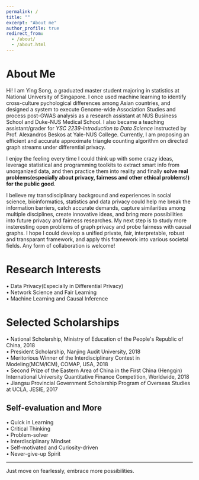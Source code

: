 ```yaml
---
permalink: /
title: ""
excerpt: "About me"
author_profile: true
redirect_from: 
  - /about/
  - /about.html
---
```


About Me
====== 
Hi! I am Ying Song, a graduated master student majoring in statistics at National University of Singapore. I once used machine learning to identify cross-culture pychological differences among Asian countries, and designed a system to execute Genome-wide Association Studies and process post-GWAS analysis as a research assistant at NUS Business School and Duke-NUS Medical School. I also became a teaching assistant/grader for _YSC 2239-Introduction to Data Science_ instructed by Prof. Alexandros Beskos at Yale-NUS College. Currently, I am proposing an efficient and accurate approximate triangle counting algorithm on directed graph streams under differential privacy.   
  
I enjoy the feeling every time I could think up with some crazy ideas, leverage statistical and programming toolkits to extract smart info from unorganized data, and then practice them into reality and finally **solve real problems(especially about privacy, fairness and other ethical problems!) for the public good**.    
  
I believe my transdisciplinary background and experiences in social science, bioinformatics, statistics and data privacy could help me break the information barriers, catch accurate demands, capture similarities among multiple disciplines, create innovative ideas, and bring more possibilities into future privacy and fairness researches. My next step is to study more insteresting open problems of graph privacy and probe fairness with causal graphs. I hope I could develop a unified private, fair, interpretable, robust and transparant framework, and apply this framework into various societal fields. Any form of collaboration is welcome!   

Research Interests
======
• Data Privacy(Especially in Differential Privacy)   
• Network Science and Fair Learning    
• Machine Learning and Causal Inference   

Selected Scholarships
======
• National Scholarship, Ministry of Education of the People's Republic of China, 2018  
• President Scholarship, Nanjing Audit University, 2018  
• Meritorious Winner of the Interdisciplinary Contest in Modeling(MCM/ICM), COMAP, USA, 2018  
• Second Prize of the Eastern Area of China in the First China (Hengqin) International University Quantitative Finance Competition, Worldwide, 2018  
• Jiangsu Provincial Government Scholarship Program of Overseas Studies at UCLA, JESIE, 2017  

Self-evaluation and More
------
• Quick in Learning  
• Critical Thinking  
• Problem-solver  
• Interdisciplinary Mindset  
• Self-motivated and Curiosity-driven  
• Never-give-up Spirit  

------
Just move on fearlessly, embrace more possibilities.

